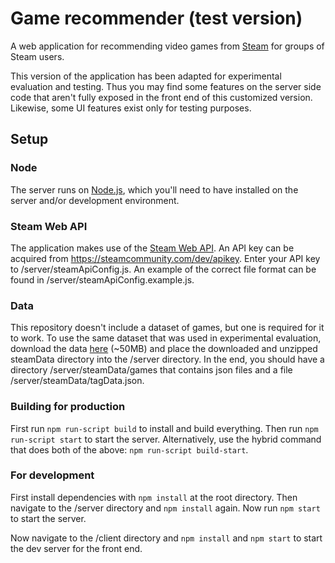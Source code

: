 # Game recommender (test version)

A web application for recommending video games from [Steam](http://store.steampowered.com/) for groups of Steam users.

This version of the application has been adapted for experimental evaluation and testing. Thus you may find some features on the server side code that aren't fully exposed in the front end of this customized version. Likewise, some UI features exist only for testing purposes.

## Setup

### Node

The server runs on [Node.js](https://nodejs.org), which you'll need to have installed on the server and/or development environment.

### Steam Web API

The application makes use of the [Steam Web API](https://steamcommunity.com/dev). An API key can be acquired from https://steamcommunity.com/dev/apikey. Enter your API key to /server/steamApiConfig.js. An example of the correct file format can be found in /server/steamApiConfig.example.js.

### Data

This repository doesn't include a dataset of games, but one is required for it to work. To use the same dataset that was used in experimental evaluation, download the data [here](https://drive.google.com/open?id=11B_BevUXbgJawrHXFk-I3ezpwEtDo0i0) (~50MB) and place the downloaded and unzipped steamData directory into the /server directory. In the end, you should have a directory /server/steamData/games that contains json files and a file /server/steamData/tagData.json.

### Building for production

First run ```npm run-script build``` to install and build everything. Then run ```npm run-script start``` to start the server. Alternatively, use the hybrid command that does both of the above: ```npm run-script build-start```.

### For development

First install dependencies with ```npm install``` at the root directory. Then navigate to the /server directory and ```npm install``` again. Now run ```npm start``` to start the server.

Now navigate to the /client directory and ```npm install``` and ```npm start``` to start the dev server for the front end.
